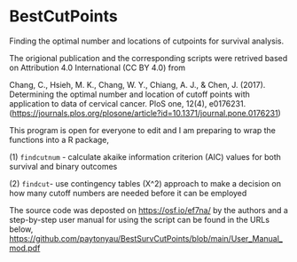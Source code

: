 # BestCutPoints
Finding the optimal number and locations of cutpoints for survival analysis.

The origional publication and the corresponding scripts were retrived based on Attribution 4.0 International (CC BY 4.0) from

Chang, C., Hsieh, M. K., Chang, W. Y., Chiang, A. J., & Chen, J. (2017). Determining the optimal number and location of cutoff points with application to data of cervical cancer. PloS one, 12(4), e0176231.(https://journals.plos.org/plosone/article?id=10.1371/journal.pone.0176231)

This program is open for everyone to edit and I am preparing to wrap the functions into a R package, 

(1) `findcutnum` - calculate akaike information criterion (AIC) values for both survival and binary outcomes

(2) `findcut`- use contingency tables (X^2) approach to make a decision on how many cutoff numbers are needed before it can be employed

The source code was deposted on https://osf.io/ef7na/ by the authors and a step-by-step user manual for using the script can be found in the URLs below, https://github.com/paytonyau/BestSurvCutPoints/blob/main/User_Manual_mod.pdf

